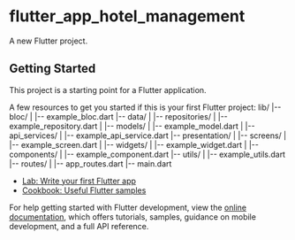 # flutter_app_hotel_management

A new Flutter project.

## Getting Started

This project is a starting point for a Flutter application.

A few resources to get you started if this is your first Flutter project:
lib/
|-- bloc/
|   |-- example_bloc.dart
|-- data/
|   |-- repositories/
|       |-- example_repository.dart
|   |-- models/
|       |-- example_model.dart
|   |-- api_services/
|       |-- example_api_service.dart
|-- presentation/
|   |-- screens/
|       |-- example_screen.dart
|   |-- widgets/
|       |-- example_widget.dart
|   |-- components/
|       |-- example_component.dart
|-- utils/
|   |-- example_utils.dart
|-- routes/
|   |-- app_routes.dart
|-- main.dart
- [Lab: Write your first Flutter app](https://docs.flutter.dev/get-started/codelab)
- [Cookbook: Useful Flutter samples](https://docs.flutter.dev/cookbook)

For help getting started with Flutter development, view the
[online documentation](https://docs.flutter.dev/), which offers tutorials,
samples, guidance on mobile development, and a full API reference.
